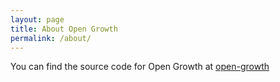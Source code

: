 ```yaml
---
layout: page
title: About Open Growth
permalink: /about/
---
```


You can find the source code for Open Growth at
[open-growth](https://github.com/pubnub/open-growth)
